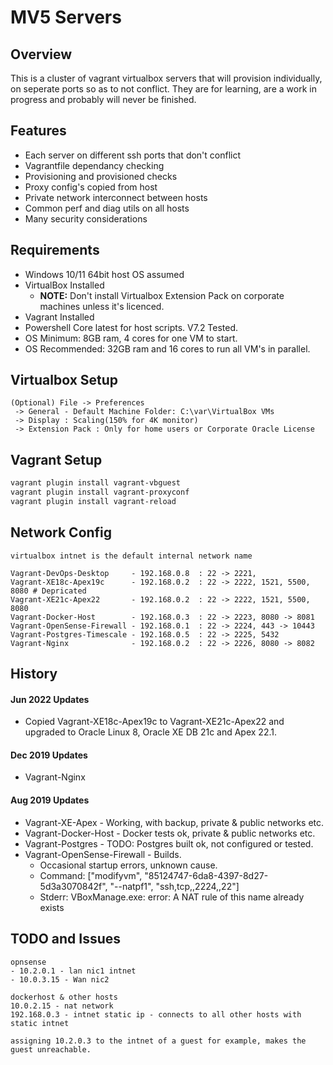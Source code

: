 # MV5 Servers

## Overview
This is a cluster of vagrant virtualbox servers that will provision individually, on seperate ports so as to not conflict.  They are for learning, are a work in progress and probably will never be finished.

## Features
* Each server on different ssh ports that don't conflict
* Vagrantfile dependancy checking
* Provisioning and provisioned checks
* Proxy config's copied from host
* Private network interconnect between hosts
* Common perf and diag utils on all hosts
* Many security considerations

## Requirements
* Windows 10/11 64bit host OS assumed
* VirtualBox Installed
    * **NOTE:** Don't install Virtualbox Extension Pack on corporate machines unless it's licenced.
* Vagrant Installed
* Powershell Core latest for host scripts. V7.2 Tested.
* OS Minimum: 8GB ram, 4 cores for one VM to start.  
* OS Recommended: 32GB ram and 16 cores to run all VM's in parallel.

## Virtualbox Setup
```text
(Optional) File -> Preferences 
 -> General - Default Machine Folder: C:\var\VirtualBox VMs
 -> Display : Scaling(150% for 4K monitor)
 -> Extension Pack : Only for home users or Corporate Oracle License
```

## Vagrant Setup
```powershell
vagrant plugin install vagrant-vbguest
vagrant plugin install vagrant-proxyconf
vagrant plugin install vagrant-reload
```

## Network Config
```text
virtualbox intnet is the default internal network name

Vagrant-DevOps-Desktop     - 192.168.0.8  : 22 -> 2221, 
Vagrant-XE18c-Apex19c      - 192.168.0.2  : 22 -> 2222, 1521, 5500, 8080 # Depricated
Vagrant-XE21c-Apex22       - 192.168.0.2  : 22 -> 2222, 1521, 5500, 8080
Vagrant-Docker-Host        - 192.168.0.3  : 22 -> 2223, 8080 -> 8081
Vagrant-OpenSense-Firewall - 192.168.0.1  : 22 -> 2224, 443 -> 10443
Vagrant-Postgres-Timescale - 192.168.0.5  : 22 -> 2225, 5432
Vagrant-Nginx              - 192.168.0.2  : 22 -> 2226, 8080 -> 8082
```

## History

#### Jun 2022 Updates
* Copied Vagrant-XE18c-Apex19c to Vagrant-XE21c-Apex22 and upgraded to Oracle Linux 8, Oracle XE DB 21c and Apex 22.1.

#### Dec 2019 Updates
* Vagrant-Nginx

#### Aug 2019 Updates
* Vagrant-XE-Apex - Working, with backup, private & public networks etc.
* Vagrant-Docker-Host - Docker tests ok, private & public networks etc.
* Vagrant-Postgres - TODO: Postgres built ok, not configured or tested.
* Vagrant-OpenSense-Firewall - Builds.
    * Occasional startup errors, unknown cause.
    * Command: ["modifyvm", "85124747-6da8-4397-8d27-5d3a3070842f", "--natpf1", "ssh,tcp,,2224,,22"]
    * Stderr: VBoxManage.exe: error: A NAT rule of this name already exists

## TODO and Issues

```text
opnsense 
- 10.2.0.1 - lan nic1 intnet
- 10.0.3.15 - Wan nic2

dockerhost & other hosts
10.0.2.15 - nat network
192.168.0.3 - intnet static ip - connects to all other hosts with static intnet

assigning 10.2.0.3 to the intnet of a guest for example, makes the guest unreachable.
```
